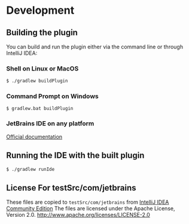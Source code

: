 # Development
## Building the plugin
You can build and run the plugin either via the command line or through IntelliJ IDEA:

### Shell on Linux or MacOS 
```bash
$ ./gradlew buildPlugin
```

### Command Prompt on Windows
```
$ gradlew.bat buildPlugin
```

### JetBrains IDE on any platform

[Official documentation](https://www.jetbrains.org/intellij/sdk/docs/basics/getting_started/using_dev_kit.html])

## Running the IDE with the built plugin
```bash
$ ./gradlew runIde
```


## License For testSrc/com/jetbrains
These files are copied to `testSrc/com/jetbrains` from [IntelliJ IDEA Community Edition](https://github.com/JetBrains/intellij-community)
The files are licensed under the Apache License, Version 2.0.
http://www.apache.org/licenses/LICENSE-2.0
